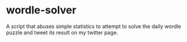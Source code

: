 # wordle-solver
A script that abuses simple statistics to attempt to solve the daily wordle puzzle and tweet its result on my twitter page.
